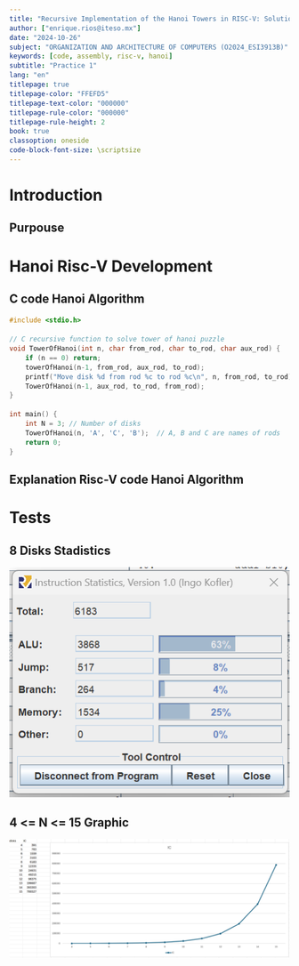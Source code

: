 ```yaml
---
title: "Recursive Implementation of the Hanoi Towers in RISC-V: Solution, Analysis and Simulation in RARS"
author: ["enrique.rios@iteso.mx"]
date: "2024-10-26"
subject: "ORGANIZATION AND ARCHITECTURE OF COMPUTERS (O2024_ESI3913B)"
keywords: [code, assembly, risc-v, hanoi]
subtitle: "Practice 1"
lang: "en"
titlepage: true
titlepage-color: "FFEFD5"
titlepage-text-color: "000000"
titlepage-rule-color: "000000"
titlepage-rule-height: 2
book: true
classoption: oneside
code-block-font-size: \scriptsize
---
```

# Introduction
## Purpouse

# Hanoi Risc-V Development
## C code Hanoi Algorithm

```C
#include <stdio.h>
 
// C recursive function to solve tower of hanoi puzzle
void TowerOfHanoi(int n, char from_rod, char to_rod, char aux_rod) {
    if (n == 0) return;
    towerOfHanoi(n-1, from_rod, aux_rod, to_rod);
    printf("Move disk %d from rod %c to rod %c\n", n, from_rod, to_rod);
    TowerOfHanoi(n-1, aux_rod, to_rod, from_rod);
}

int main() {
    int N = 3; // Number of disks
    TowerOfHanoi(n, 'A', 'C', 'B');  // A, B and C are names of rods
    return 0;
}
```


## Explanation Risc-V code Hanoi Algorithm

# Tests
## 8 Disks Stadistics
![8 Disks Stadistics](image-1.png)

## 4 <= N <= 15 Graphic 
![Instruction Count Graphic](image.png)